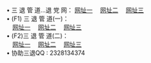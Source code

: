 &#8226; 三 退 管 道...退 党 网：
<a href="http://66.joe.dj/go/8/" target="_blank">网址一</a>
　<a href="http://bo92.ml/go/8/" target="_blank">网址二</a>
　<a href="http://77.dhm.ro/go/8/" target="_blank">网址三</a>
　<br />
&#8226; (F1) 三 退 管 道(一)：<br />
　<a href="http://66.joe.dj/d/" target="_blank">网址一</a>
　<a href="http://bo92.ml/d/" target="_blank">网址二</a>
　<a href="http://77.dhm.ro/d/" target="_blank">网址三</a><br />
&#8226; (F2)三 退 管 道(二)：<br />
　<a href="http://66.joe.dj/dd/" target="_blank">网址一</a>
　<a href="http://bo92.ml/dd/" target="_blank">网址二</a>
　<a href="http://77.dhm.ro/dd/" target="_blank">网址三</a><br />
&#8226; 协助三退QQ :
2328134374<br />
